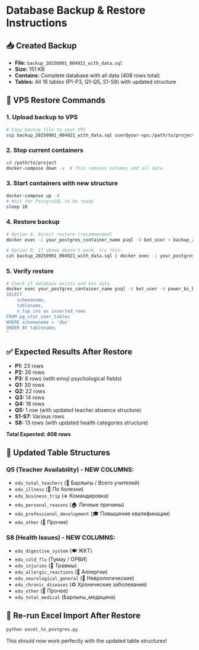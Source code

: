 # Database Backup & Restore Instructions

## 📥 **Created Backup**
- **File:** `backup_20250901_004921_with_data.sql`
- **Size:** 151 KB
- **Contains:** Complete database with all data (408 rows total)
- **Tables:** All 16 tables (P1-P3, Q1-Q5, S1-S8) with updated structure

## 🚀 **VPS Restore Commands**

### 1. Upload backup to VPS
```bash
# Copy backup file to your VPS
scp backup_20250901_004921_with_data.sql user@your-vps:/path/to/project/
```

### 2. Stop current containers
```bash
cd /path/to/project
docker-compose down -v  # This removes volumes and all data
```

### 3. Start containers with new structure
```bash
docker-compose up -d
# Wait for PostgreSQL to be ready
sleep 10
```

### 4. Restore backup
```bash
# Option A: Direct restore (recommended)
docker exec -i your_postgres_container_name psql -U bot_user < backup_20250901_004921_with_data.sql

# Option B: If above doesn't work, try this:
cat backup_20250901_004921_with_data.sql | docker exec -i your_postgres_container_name psql -U bot_user -d postgres
```

### 5. Verify restore
```bash
# Check if database exists and has data
docker exec your_postgres_container_name psql -U bot_user -d power_bi_bot -c "
SELECT 
    schemaname, 
    tablename, 
    n_tup_ins as inserted_rows 
FROM pg_stat_user_tables 
WHERE schemaname = 'dbo' 
ORDER BY tablename;
"
```

## ✅ **Expected Results After Restore**
- **P1:** 23 rows
- **P2:** 26 rows  
- **P3:** 8 rows (with emoji psychological fields)
- **Q1:** 30 rows
- **Q2:** 22 rows
- **Q3:** 14 rows
- **Q4:** 18 rows
- **Q5:** 1 row (with updated teacher absence structure)
- **S1-S7:** Various rows
- **S8:** 13 rows (with updated health categories structure)

**Total Expected: 408 rows**

## 🔧 **Updated Table Structures**

### Q5 (Teacher Availability) - NEW COLUMNS:
- `edu_total_teachers` (👥 Барлығы / Всего учителей)
- `edu_illness` (🤒 По болезни)
- `edu_business_trip` (✈️ Командировка)  
- `edu_personal_reasons` (🏠 Личные причины)
- `edu_professional_development` (🎓 Повышение квалификации)
- `edu_other` (📌 Прочее)

### S8 (Health Issues) - NEW COLUMNS:
- `edu_digestive_system` (🍽 ЖКТ)
- `edu_cold_flu` (Тұмау / ОРВИ)
- `edu_injuries` (🤕 Травмы)
- `edu_allergic_reactions` (🌸 Аллергии)
- `edu_neurological_general` (🧠 Неврологические)
- `edu_chronic_diseases` (♻️ Хронические заболевания)
- `edu_other` (📌 Прочее)
- `edu_total_medical` (Барлығы_медицина)

## 🔄 **Re-run Excel Import After Restore**
```bash
python excel_to_postgres.py
```

This should now work perfectly with the updated table structures!
